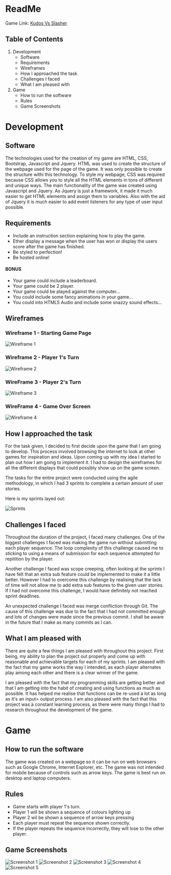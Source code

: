 # ReadMe
Game Link: [Kudos Vs Slasher](https://divesh987.github.io/spartaCore-Project-1/project-1/) 

## Table of Contents
1. Development
	* Software
	* Requirements
	* Wireframes
	* How I approached the task
	* Challenges I faced
	* What I am pleased with
2. Game
	* How to run the software
	* Rules
	* Game Screenshots

# Development

## Software
The technologies used for the creation of my game are HTML, CSS, Bootstrap, Javascript and Jquery. HTML was used to create the structure of the webpage used for the page of the game. It was only possible to create the structure withi this technology. To style my webpage,  CSS was required because CSS allows you to style all the HTML elements in tons of different and unique ways. The main functionality of the game was created using Javascript and Jquery. As Jquery is just a framework, it made it much easier to get HTML elements and assign them to variables. Also with the aid of Jquery it is much easier to add event listeners for any type of user input possible.

## Requirements

* Include an instruction section explaining how to play the game.
* Ether display a message when the user has won or display the users score after the game has finished.
* Be styled to perfection!
* Be hosted online!

#### BONUS
* Your game could include a leaderboard.
* Your game could be 2 player.
* Your game could be played against the computer...
* You could include some fancy animations in your game...
* You could into HTML5 Audio and include some snazzy sound effects...

## Wireframes

### Wireframe 1 - Starting Game Page

![Wireframe 1](https://github.com/divesh987/spartaCore-Project-1/blob/develop/project-1/wireframes/WireFrame1.png " ")

### Wireframe 2 - Player 1's Turn
![Wireframe 2](https://github.com/divesh987/spartaCore-Project-1/blob/develop/project-1/wireframes/Wireframe2.png " ")

### WireFrame 3 - Player 2's Turn 
![Wireframe 3](https://github.com/divesh987/spartaCore-Project-1/blob/develop/project-1/wireframes/Wireframe3.png " ")

### WireFrame 4 - Game Over Screen
![Wireframe 4](https://github.com/divesh987/spartaCore-Project-1/blob/develop/project-1/wireframes/Wireframe4.png " ")

## How I approached the task
For the task given, I decided to first decide upon the game that I am going to develop. This process involved browsing the internet to look at other games for inspiration and ideas. Upon coming up with my idea I started to plan out how I am going to implement it. I had to design the wireframes for all the different displays that could possibly show up on the game screen. 

The tasks for the entire project were conducted using the agile methodology, in which I had 3 sprints to complete a certain amount of user stories. 

Here is my sprints layed out:

![Sprints](https://github.com/divesh987/spartaCore-Project-1/blob/develop/project-1/Sprints.png " ")

## Challenges I faced 
Throughout the duration of the project, I faced many challenges. One of the biggest challenges I faced was making the game run without submitting each player sequence. The loop complexity of this challenge caused me to sticking to using a means of submission for each sequence attempted for repitition by the player.

Another challenge I faced was scope creeping, often looking at the sprints I have felt that an extra sub feature could be implemented to make it a little better. However I had to overcome this challenge by realising that the lack of time will not allow me to add extra sub features to the given user stories. If I had not overcome this challenge, I would have definitely not reached sprint deadlines. 

An unexpected challenge I faced was merge confliction through Git. The cause of this challenge was due to the fact that I had not committed enough and lots of changes were made since the previous commit. I shall be aware in the future that I make as many commits as I can.

## What I am pleased with
There are quite a few things I am pleased with throughout this project. First being, my ability to plan the project out properly and come up with reasonable and achievable targets for each of my sprints. I am pleased with the fact that my game works the way I intended, as each player alternates play among each other and there is a clear winner of the game. 

I am pleased with the fact that my programming skills are getting better and that I am getting into the habit of creating and using functions as much as possible. It has helped me realise that functions can be re-used a lot as long as it's an input> output process. I am also pleased with the fact that this project was a constant learning process, as there were many things I had to research throughout the development of the game.

# Game
## How to run the software
The game was created on a webpage so it can be run on web browsers such as Google Chrome, Internet Explorer, etc. The game was not intended for mobile because of controls such as arrow keys. The game is best run on desktop and laptop computers.

## Rules
* Game starts with player 1's turn.
* Player 1 will be shown a sequence of colours lighting up
* Player 2 wil be shown a sequence of arrow keys pressing
* Each player must repeat the sequence shown correctly.
* If the player repeats the sequence incorrectly, they will lose to the other player.

## Game Screenshots
![Screenshot 1](https://github.com/divesh987/spartaCore-Project-1/blob/develop/project-1/Sprints.png " ")
![Screenshot 2](https://github.com/divesh987/spartaCore-Project-1/blob/develop/project-1/Sprints.png " ")
![Screenshot 3](https://github.com/divesh987/spartaCore-Project-1/blob/develop/project-1/Sprints.png " ")
![Screenshot 4](https://github.com/divesh987/spartaCore-Project-1/blob/develop/project-1/Sprints.png " ")
![Screenshot 5](https://github.com/divesh987/spartaCore-Project-1/blob/develop/project-1/Sprints.png " ")